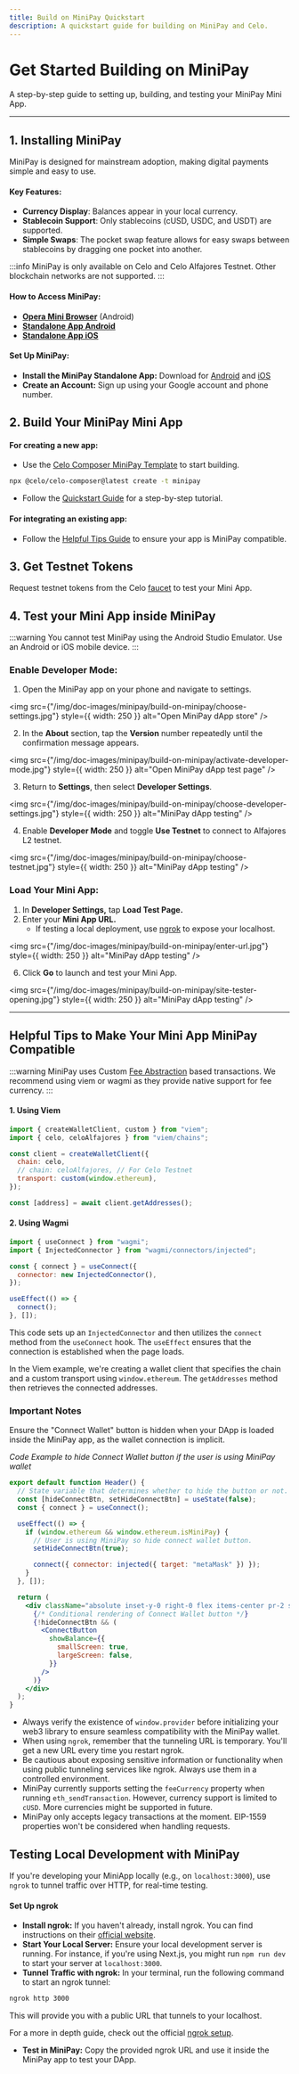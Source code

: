 ```yaml
---
title: Build on MiniPay Quickstart
description: A quickstart guide for building on MiniPay and Celo.
---
```


# Get Started Building on MiniPay

A step-by-step guide to setting up, building, and testing your MiniPay Mini App.

---

## 1. Installing MiniPay

MiniPay is designed for mainstream adoption, making digital payments simple and easy to use. 

#### Key Features:
- **Currency Display**: Balances appear in your local currency.
- **Stablecoin Support**: Only stablecoins (cUSD, USDC, and USDT) are supported.
- **Simple Swaps**: The pocket swap feature allows for easy swaps between stablecoins by dragging one pocket into another.

:::info
MiniPay is only available on Celo and Celo Alfajores Testnet. Other blockchain networks are not supported.
:::

#### How to Access MiniPay:
- [**Opera Mini Browser**](https://www.opera.com/pl/products/minipay) (Android) 
- [**Standalone App Android**](https://play.google.com/store/apps/details?id=com.opera.minipay)
- [**Standalone App iOS**](https://apps.apple.com/de/app/minipay-easy-global-wallet/id6504087257?l=en-GB)

#### Set Up MiniPay:

- **Install the MiniPay Standalone App:** Download for [Android](https://play.google.com/store/apps/details?id=com.opera.minipay) and [iOS](https://apps.apple.com/de/app/minipay-easy-global-wallet/id6504087257?l=en-GB)
- **Create an Account:** Sign up using your Google account and phone number.

## 2. Build Your MiniPay Mini App

#### For creating a new app:

- Use the [Celo Composer MiniPay Template](https://github.com/celo-org/minipay-template) to start building.

```bash
npx @celo/celo-composer@latest create -t minipay
```
- Follow the [Quickstart Guide](/build/quickstart.md) for a step-by-step tutorial.

#### For integrating an existing app:

- Follow the [Helpful Tips Guide](#helpful-tips-to-make-your-mini-app-minipay-compatible) to ensure your app is MiniPay compatible.

## 3. Get Testnet Tokens

Request testnet tokens from the Celo [faucet](https://faucet.celo.org/) to test your Mini App.

## 4. Test your Mini App inside MiniPay

:::warning
You cannot test MiniPay using the Android Studio Emulator. Use an Android or iOS mobile device.
:::

### Enable Developer Mode:
1. Open the MiniPay app on your phone and navigate to settings.

<img
  src={"/img/doc-images/minipay/build-on-minipay/choose-settings.jpg"}
  style={{ width: 250 }}
  alt="Open MiniPay dApp store"
/>

2. In the **About** section, tap the **Version** number repeatedly until the confirmation message appears.

<img
  src={"/img/doc-images/minipay/build-on-minipay/activate-developer-mode.jpg"}
  style={{ width: 250 }}
  alt="Open MiniPay dApp test page"
/>

3. Return to **Settings**, then select **Developer Settings**.

<img
  src={"/img/doc-images/minipay/build-on-minipay/choose-developer-settings.jpg"}
  style={{ width: 250 }}
  alt="MiniPay dApp testing"
/>

4. Enable **Developer Mode** and toggle **Use Testnet** to connect to Alfajores L2 testnet.

<img
  src={"/img/doc-images/minipay/build-on-minipay/choose-testnet.jpg"}
  style={{ width: 250 }}
  alt="MiniPay dApp testing"
/>


### Load Your Mini App:
1. In **Developer Settings,** tap **Load Test Page.** 
2. Enter your **Mini App URL.**
    - If testing a local deployment, use [ngrok](#testing-local-development-with-minipay) to expose your localhost.

<img
  src={"/img/doc-images/minipay/build-on-minipay/enter-url.jpg"}
  style={{ width: 250 }}
  alt="MiniPay dApp testing"
/>

6. Click **Go** to launch and test your Mini App.

<img
  src={"/img/doc-images/minipay/build-on-minipay/site-tester-opening.jpg"}
  style={{ width: 250 }}
  alt="MiniPay dApp testing"
/>

---

## Helpful Tips to Make Your Mini App MiniPay Compatible

:::warning
MiniPay uses Custom [Fee Abstraction](/developer/fee-abstraction) based transactions. We recommend using viem or wagmi as they provide native support for fee currency. 
:::

#### 1. Using Viem

```js
import { createWalletClient, custom } from "viem";
import { celo, celoAlfajores } from "viem/chains";

const client = createWalletClient({
  chain: celo,
  // chain: celoAlfajores, // For Celo Testnet
  transport: custom(window.ethereum),
});

const [address] = await client.getAddresses();
```

#### 2. Using Wagmi

```js
import { useConnect } from "wagmi";
import { InjectedConnector } from "wagmi/connectors/injected";

const { connect } = useConnect({
  connector: new InjectedConnector(),
});

useEffect(() => {
  connect();
}, []);
```

This code sets up an `InjectedConnector` and then utilizes the `connect` method from the `useConnect` hook. The `useEffect` ensures that the connection is established when the page loads.

In the Viem example, we're creating a wallet client that specifies the chain and a custom transport using `window.ethereum`. The `getAddresses` method then retrieves the connected addresses.

### Important Notes

Ensure the "Connect Wallet" button is hidden when your DApp is loaded inside the MiniPay app, as the wallet connection is implicit.

_Code Example to hide Connect Wallet button if the user is using MiniPay wallet_

```jsx
export default function Header() {
  // State variable that determines whether to hide the button or not.
  const [hideConnectBtn, setHideConnectBtn] = useState(false);
  const { connect } = useConnect();

  useEffect(() => {
    if (window.ethereum && window.ethereum.isMiniPay) {
      // User is using MiniPay so hide connect wallet button.
      setHideConnectBtn(true);

      connect({ connector: injected({ target: "metaMask" }) });
    }
  }, []);

  return (
    <div className="absolute inset-y-0 right-0 flex items-center pr-2 sm:static sm:inset-auto sm:ml-6 sm:pr-0">
      {/* Conditional rendering of Connect Wallet button */}
      {!hideConnectBtn && (
        <ConnectButton
          showBalance={{
            smallScreen: true,
            largeScreen: false,
          }}
        />
      )}
    </div>
  );
}
```

- Always verify the existence of `window.provider` before initializing your web3 library to ensure seamless compatibility with the MiniPay wallet.
- When using `ngrok`, remember that the tunneling URL is temporary. You'll get a new URL every time you restart ngrok.
- Be cautious about exposing sensitive information or functionality when using public tunneling services like ngrok. Always use them in a controlled environment.
- MiniPay currently supports setting the `feeCurrency` property when running `eth_sendTransaction`. However, currency support is limited to `cUSD`. More currencies might be supported in future.
- MiniPay only accepts legacy transactions at the moment. EIP-1559 properties won't be considered when handling requests.


## Testing Local Development with MiniPay

If you're developing your MiniApp locally (e.g., on `localhost:3000`), use `ngrok` to tunnel traffic over HTTP, for real-time testing. 

#### Set Up ngrok
- **Install ngrok:** If you haven't already, install ngrok. You can find instructions on their [official website](https://ngrok.com/download).
- **Start Your Local Server:** Ensure your local development server is running. For instance, if you're using Next.js, you might run `npm run dev` to start your server at `localhost:3000`.
- **Tunnel Traffic with ngrok:** In your terminal, run the following command to start an ngrok tunnel:

```bash
ngrok http 3000
```

This will provide you with a public URL that tunnels to your localhost.

For a more in depth guide, check out the official [ngrok setup](./prerequisites/ngrok-setup.mdx).

- **Test in MiniPay:** Copy the provided ngrok URL and use it inside the MiniPay app to test your DApp.